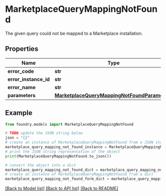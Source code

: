 # MarketplaceQueryMappingNotFound

The given query could not be mapped to a Marketplace installation.

## Properties

Name | Type | Description | Notes
------------ | ------------- | ------------- | -------------
**error_code** | **str** |  |
**error_instance_id** | **str** |  | \[optional\]
**error_name** | **str** |  |
**parameters** | [**MarketplaceQueryMappingNotFoundParameters**](MarketplaceQueryMappingNotFoundParameters.md) |  |

## Example

```python
from foundry.models import MarketplaceQueryMappingNotFound

# TODO update the JSON string below
json = "{}"
# create an instance of MarketplaceQueryMappingNotFound from a JSON string
marketplace_query_mapping_not_found_instance = MarketplaceQueryMappingNotFound.from_json(json)
# print the JSON string representation of the object
print(MarketplaceQueryMappingNotFound.to_json())

# convert the object into a dict
marketplace_query_mapping_not_found_dict = marketplace_query_mapping_not_found_instance.to_dict()
# create an instance of MarketplaceQueryMappingNotFound from a dict
marketplace_query_mapping_not_found_form_dict = marketplace_query_mapping_not_found.from_dict(marketplace_query_mapping_not_found_dict)
```

[\[Back to Model list\]](../README.md#documentation-for-models) [\[Back to API list\]](../README.md#documentation-for-api-endpoints) [\[Back to README\]](../README.md)

